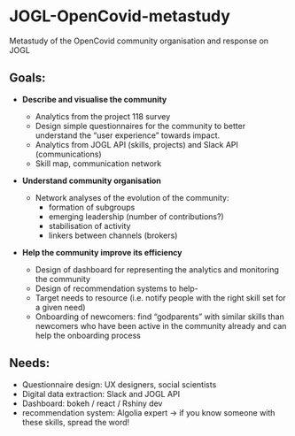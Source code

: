 # JOGL-OpenCovid-metastudy
Metastudy of the OpenCovid community organisation and response on JOGL

## Goals:

* **Describe and visualise the community**

  * Analytics from the project 118 survey
  * Design simple questionnaires for the community to better understand the “user experience” towards impact.
  * Analytics from JOGL API (skills, projects) and Slack API (communications)
  * Skill map, communication network

* **Understand community organisation**

  * Network analyses of the evolution of the community: 
    * formation of subgroups
    * emerging leadership (number of contributions?)
    * stabilisation of activity
    * linkers between channels (brokers)

* **Help the community improve its efficiency**
  * Design of dashboard for representing the analytics and monitoring the community 
  * Design of recommendation systems to help-
  * Target needs to resource (i.e. notify people with the right skill set for a given need)
  * Onboarding of newcomers: find “godparents” with similar skills than newcomers who have been active in the community already and can help the onboarding process 


## Needs:

* Questionnaire design: UX designers, social scientists
* Digital data extraction: Slack and JOGL API 
* Dashboard: bokeh / react / Rshiny dev
* recommendation system: Algolia expert
→ if you know someone with these skills, spread the word!
